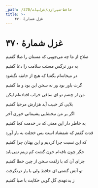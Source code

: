 ```yaml
---
_path: /حافظ-شیرازی/غزلیات/370
title: >-
    غزل شمارهٔ ۳۷۰
---
```

# غزل شمارهٔ ۳۷۰

<div class="b" id="bn1"><div class="m1"><p>صلاح از ما چه می‌جویی که مستان را صلا گفتیم</p></div>
<div class="m2"><p>به دور نرگس مستت سلامت را دعا گفتیم</p></div></div>
<div class="b" id="bn2"><div class="m1"><p>در میخانه‌ام بگشا که هیچ از خانقه نگشود</p></div>
<div class="m2"><p>گرت باور بود ور نه سخن این بود و ما گفتیم</p></div></div>
<div class="b" id="bn3"><div class="m1"><p>من از چشم تو ای ساقی خراب افتاده‌ام لیکن</p></div>
<div class="m2"><p>بلایی کز حبیب آید هزارش مرحبا گفتیم</p></div></div>
<div class="b" id="bn4"><div class="m1"><p>اگر بر من نبخشایی پشیمانی خوری آخر</p></div>
<div class="m2"><p>به خاطر دار این معنی که در خدمت کجا گفتیم</p></div></div>
<div class="b" id="bn5"><div class="m1"><p>قدت گفتم که شمشاد است بس خجلت به بار آورد</p></div>
<div class="m2"><p>که این نسبت چرا کردیم و این بهتان چرا گفتیم</p></div></div>
<div class="b" id="bn6"><div class="m1"><p>جگر چون نافه‌ام خون گشت کم زینم نمی‌باید</p></div>
<div class="m2"><p>جزای آن که با زلفت سخن از چین خطا گفتیم</p></div></div>
<div class="b" id="bn7"><div class="m1"><p>تو آتش گشتی ای حافظ ولی با یار درنگرفت</p></div>
<div class="m2"><p>ز بدعهدی گل گویی حکایت با صبا گفتیم</p></div></div>
